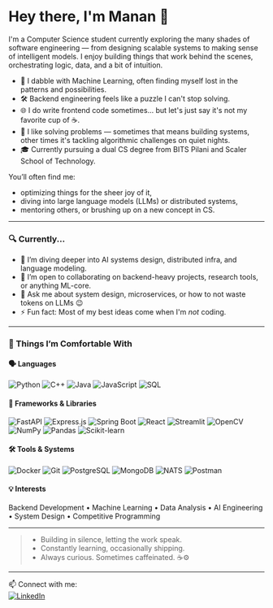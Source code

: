 # Hey there, I'm Manan 👋

I'm a Computer Science student currently exploring the many shades of software engineering — from designing scalable systems to making sense of intelligent models. I enjoy building things that work behind the scenes, orchestrating logic, data, and a bit of intuition.

- 🧠 I dabble with Machine Learning, often finding myself lost in the patterns and possibilities.
- 🛠️ Backend engineering feels like a puzzle I can't stop solving.
- 🌐 I do write frontend code sometimes... but let's just say it's not my favorite cup of ☕.
- 🧩 I like solving problems — sometimes that means building systems, other times it's tackling algorithmic challenges on quiet nights.
- 🎓 Currently pursuing a dual CS degree from BITS Pilani and Scaler School of Technology.

You’ll often find me:
- optimizing things for the sheer joy of it,
- diving into large language models (LLMs) or distributed systems,
- mentoring others, or brushing up on a new concept in CS.

---

### 🔍 Currently...
- 🌱 I’m diving deeper into AI systems design, distributed infra, and language modeling.
- 👯 I’m open to collaborating on backend-heavy projects, research tools, or anything ML-core.
- 💬 Ask me about system design, microservices, or how to not waste tokens on LLMs 😉
- ⚡ Fun fact: Most of my best ideas come when I'm *not* coding.

---

### 🧰 Things I’m Comfortable With

#### 🗣️ Languages  
![Python](https://img.shields.io/badge/Python-3670A0?style=for-the-badge&logo=python&logoColor=white)
![C++](https://img.shields.io/badge/C++-00599C?style=for-the-badge&logo=c%2B%2B&logoColor=white)
![Java](https://img.shields.io/badge/Java-007396?style=for-the-badge&logo=openjdk&logoColor=white)
![JavaScript](https://img.shields.io/badge/JavaScript-F7DF1E?style=for-the-badge&logo=javascript&logoColor=black)
![SQL](https://img.shields.io/badge/SQL-003B57?style=for-the-badge&logo=postgresql&logoColor=white)

#### 🧱 Frameworks & Libraries  
![FastAPI](https://img.shields.io/badge/FastAPI-009688?style=for-the-badge&logo=fastapi&logoColor=white)
![Express.js](https://img.shields.io/badge/Express.js-404D59?style=for-the-badge&logo=express&logoColor=white)
![Spring Boot](https://img.shields.io/badge/Spring_Boot-6DB33F?style=for-the-badge&logo=spring-boot&logoColor=white)
![React](https://img.shields.io/badge/React-20232A?style=for-the-badge&logo=react&logoColor=61DAFB)
![Streamlit](https://img.shields.io/badge/Streamlit-FF4B4B?style=for-the-badge&logo=streamlit&logoColor=white)
![OpenCV](https://img.shields.io/badge/OpenCV-5C3EE8?style=for-the-badge&logo=opencv&logoColor=white)
![NumPy](https://img.shields.io/badge/NumPy-013243?style=for-the-badge&logo=numpy&logoColor=white)
![Pandas](https://img.shields.io/badge/Pandas-150458?style=for-the-badge&logo=pandas&logoColor=white)
![Scikit-learn](https://img.shields.io/badge/Scikit--learn-F7931E?style=for-the-badge&logo=scikit-learn&logoColor=white)

#### 🛠 Tools & Systems  
![Docker](https://img.shields.io/badge/Docker-2496ED?style=for-the-badge&logo=docker&logoColor=white)
![Git](https://img.shields.io/badge/Git-F05032?style=for-the-badge&logo=git&logoColor=white)
![PostgreSQL](https://img.shields.io/badge/PostgreSQL-4169E1?style=for-the-badge&logo=postgresql&logoColor=white)
![MongoDB](https://img.shields.io/badge/MongoDB-47A248?style=for-the-badge&logo=mongodb&logoColor=white)
![NATS](https://img.shields.io/badge/NATS-40B4E5?style=for-the-badge&logo=nats.io&logoColor=white)
![Postman](https://img.shields.io/badge/Postman-FF6C37?style=for-the-badge&logo=postman&logoColor=white)

#### 💡 Interests  
Backend Development • Machine Learning • Data Analysis • AI Engineering • System Design • Competitive Programming

---

> - Building in silence, letting the work speak.  
> - Constantly learning, occasionally shipping.  
> - Always curious. Sometimes caffeinated. ☕⚙️

---

📫 Connect with me:  
[![LinkedIn](https://img.shields.io/badge/LinkedIn-MananAgrawal21-0077B5?style=for-the-badge&logo=linkedin&logoColor=white)](https://linkedin.com/in/mananagrawal21)
